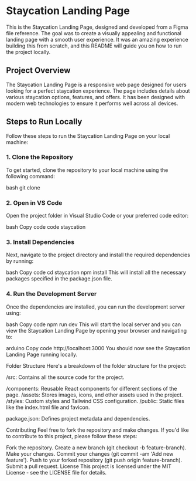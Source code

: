 # Staycation Landing Page

This is the Staycation Landing Page, designed and developed from a Figma file reference. The goal was to create a visually appealing and functional landing page with a smooth user experience. It was an amazing experience building this from scratch, and this README will guide you on how to run the project locally.

## Project Overview

The Staycation Landing Page is a responsive web page designed for users looking for a perfect staycation experience. The page includes details about various staycation options, features, and offers. It has been designed with modern web technologies to ensure it performs well across all devices.

## Steps to Run Locally

Follow these steps to run the Staycation Landing Page on your local machine:

### 1. Clone the Repository

To get started, clone the repository to your local machine using the following command:

bash
git clone <repository-url>

### 2. Open in VS Code
Open the project folder in Visual Studio Code or your preferred code editor:

bash
Copy code
code staycation
### 3. Install Dependencies
Next, navigate to the project directory and install the required dependencies by running:

bash
Copy code
cd staycation
npm install
This will install all the necessary packages specified in the package.json file.

### 4. Run the Development Server
Once the dependencies are installed, you can run the development server using:

bash
Copy code
npm run dev
This will start the local server and you can view the Staycation Landing Page by opening your browser and navigating to:

arduino
Copy code
http://localhost:3000
You should now see the Staycation Landing Page running locally.

Folder Structure
Here's a breakdown of the folder structure for the project:

/src: Contains all the source code for the project.

/components: Reusable React components for different sections of the page.
/assets: Stores images, icons, and other assets used in the project.
/styles: Custom styles and Tailwind CSS configuration.
/public: Static files like the index.html file and favicon.

package.json: Defines project metadata and dependencies.

Contributing
Feel free to fork the repository and make changes. If you'd like to contribute to this project, please follow these steps:

Fork the repository.
Create a new branch (git checkout -b feature-branch).
Make your changes.
Commit your changes (git commit -am 'Add new feature').
Push to your forked repository (git push origin feature-branch).
Submit a pull request.
License
This project is licensed under the MIT License - see the LICENSE file for details.